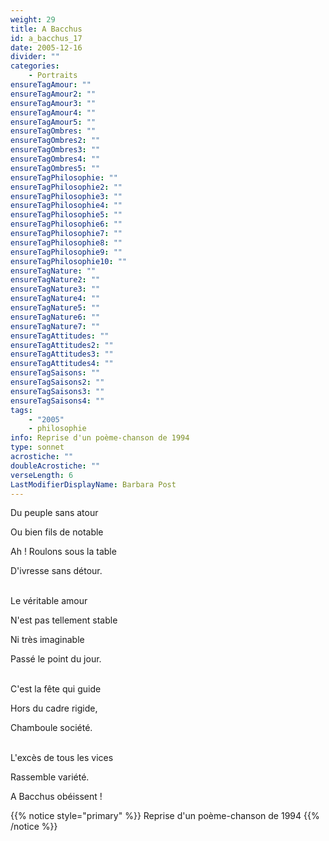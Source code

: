 ```yaml
---
weight: 29
title: A Bacchus
id: a_bacchus_17
date: 2005-12-16
divider: ""
categories:
    - Portraits
ensureTagAmour: ""
ensureTagAmour2: ""
ensureTagAmour3: ""
ensureTagAmour4: ""
ensureTagAmour5: ""
ensureTagOmbres: ""
ensureTagOmbres2: ""
ensureTagOmbres3: ""
ensureTagOmbres4: ""
ensureTagOmbres5: ""
ensureTagPhilosophie: ""
ensureTagPhilosophie2: ""
ensureTagPhilosophie3: ""
ensureTagPhilosophie4: ""
ensureTagPhilosophie5: ""
ensureTagPhilosophie6: ""
ensureTagPhilosophie7: ""
ensureTagPhilosophie8: ""
ensureTagPhilosophie9: ""
ensureTagPhilosophie10: ""
ensureTagNature: ""
ensureTagNature2: ""
ensureTagNature3: ""
ensureTagNature4: ""
ensureTagNature5: ""
ensureTagNature6: ""
ensureTagNature7: ""
ensureTagAttitudes: ""
ensureTagAttitudes2: ""
ensureTagAttitudes3: ""
ensureTagAttitudes4: ""
ensureTagSaisons: ""
ensureTagSaisons2: ""
ensureTagSaisons3: ""
ensureTagSaisons4: ""
tags:
    - "2005"
    - philosophie
info: Reprise d'un poème-chanson de 1994
type: sonnet
acrostiche: ""
doubleAcrostiche: ""
verseLength: 6
LastModifierDisplayName: Barbara Post
---
```

Du peuple sans atour

Ou bien fils de notable

Ah ! Roulons sous la table

D'ivresse sans détour.

 \
Le véritable amour

N'est pas tellement stable

Ni très imaginable

Passé le point du jour.

 \
C'est la fête qui guide

Hors du cadre rigide,

Chamboule société.

 \
L'excès de tous les vices

Rassemble variété.

A Bacchus obéissent !

<!-- FM:Snippet:Start data:{"id":"_simpleNotice","fields":[{"name":"content","value":"Reprise d'un poème-chanson de 1994"}]} -->
{{% notice style="primary" %}}
Reprise d'un poème-chanson de 1994
{{% /notice %}}
<!-- FM:Snippet:End -->
